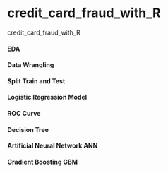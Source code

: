 # credit_card_fraud_with_R
 credit_card_fraud_with_R


#### EDA
#### Data Wrangling
#### Split Train and Test
#### Logistic Regression Model
#### ROC Curve
#### Decision Tree
#### Artificial Neural Network ANN
#### Gradient Boosting GBM
